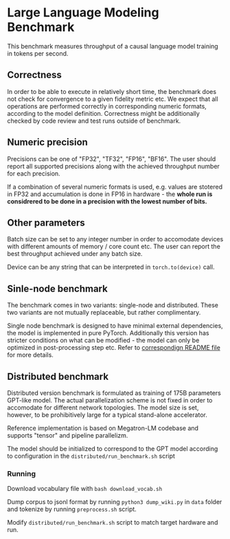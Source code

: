 # Large Language Modeling Benchmark

This benchmark measures throughput of a causal language model training in tokens per second.

## Correctness

In order to be able to execute in relatively short time, the benchmark does not check for convergence to a given fidelity metric etc.
We expect that all operations are performed correctly in corresponding numeric formats, according to the model definition.
Correctness might be additionally checked by code review and test runs outside of benchmark.

## Numeric precision

Precisions can be one of "FP32", "TF32", "FP16", "BF16".
The user should report all supported precisions along with the achieved throughput number for each precision.

If a combination of several numeric formats is used, e.g. values are stotered in FP32 and accumulation is done in FP16 in hardware - the **whole run is considrered to be done in a precision with the lowest number of bits.**

## Other parameters

Batch size can be set to any integer number in order to accomodate devices with different amounts of memory / core count etc. The user can report the best throughput achieved under any batch size.

Device can be any string that can be interpreted in `torch.to(device)` call.

## Sinle-node benchmark

The benchmark comes in two variants: single-node and distributed.
These two variants are not mutually replaceable, but rather complimentary.

Single node benchmark is designed to have minimal external dependencies, the model is implemented in pure PyTorch. Additionally this version has stricter conditions on what can be modified - the model can only be optimized in post-processing step etc. Refer to [correspondign README file](/single/README.md) for more details.

## Distributed benchmark

Distributed version benchmark is formulated as training of 175B parameters GPT-like model. The actual parallelization scheme is not fixed in order to accomodate for different network topologies. The model size is set, however, to be prohibitively large for a typical stand-alone accelerator.

Reference implementation is based on Megatron-LM codebase and supports "tensor" and pipeline parallelizm.

The model should be initialized to correspond to the GPT model according to configuration in the `distributed/run_benchmark.sh` script

### Running

Download vocabulary file with `bash download_vocab.sh`

Dump corpus to jsonl format by running `python3 dump_wiki.py` in `data` folder and tokenize by running `preprocess.sh` script.

Modify `distributed/run_benchmark.sh` script to match target hardware and run.
